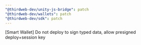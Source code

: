 ```yaml
---
"@thirdweb-dev/unity-js-bridge": patch
"@thirdweb-dev/wallets": patch
"@thirdweb-dev/sdk": patch
---
```


[Smart Wallet] Do not deploy to sign typed data, allow presigned deploy+session key
